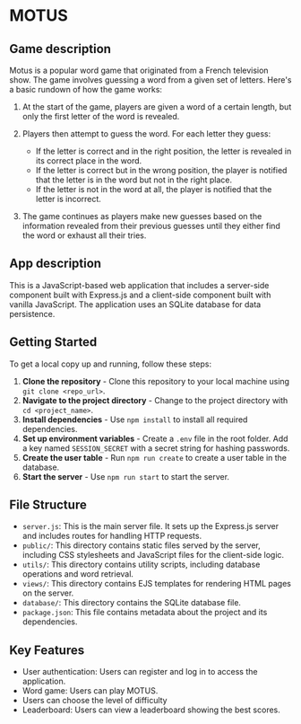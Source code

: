# MOTUS

## Game description

Motus is a popular word game that originated from a French television show. The game involves guessing a word from a given set of letters. Here's a basic rundown of how the game works:

1. At the start of the game, players are given a word of a certain length, but only the first letter of the word is revealed.

2. Players then attempt to guess the word. For each letter they guess:
    - If the letter is correct and in the right position, the letter is revealed in its correct place in the word.
    - If the letter is correct but in the wrong position, the player is notified that the letter is in the word but not in the right place.
    - If the letter is not in the word at all, the player is notified that the letter is incorrect.

3. The game continues as players make new guesses based on the information revealed from their previous guesses until they either find the word or exhaust all their tries.


## App description

This is a JavaScript-based web application that includes a server-side component built with Express.js and a client-side component built with vanilla JavaScript. The application uses an SQLite database for data persistence.

## Getting Started

To get a local copy up and running, follow these steps:

1. **Clone the repository** - Clone this repository to your local machine using `git clone <repo_url>`.
2. **Navigate to the project directory** - Change to the project directory with `cd <project_name>`.
3. **Install dependencies** - Use `npm install` to install all required dependencies.
4. **Set up environment variables** - Create a `.env` file in the root folder. Add a key named `SESSION_SECRET` with a secret string for hashing passwords.
5. **Create the user table** - Run `npm run create` to create a user table in the database.
6. **Start the server** - Use `npm run start` to start the server.

## File Structure

- `server.js`: This is the main server file. It sets up the Express.js server and includes routes for handling HTTP requests.
- `public/`: This directory contains static files served by the server, including CSS stylesheets and JavaScript files for the client-side logic.
- `utils/`: This directory contains utility scripts, including database operations and word retrieval.
- `views/`: This directory contains EJS templates for rendering HTML pages on the server.
- `database/`: This directory contains the SQLite database file.
- `package.json`: This file contains metadata about the project and its dependencies.

## Key Features

- User authentication: Users can register and log in to access the application.
- Word game: Users can play MOTUS.
- Users can choose the level of difficulty
- Leaderboard: Users can view a leaderboard showing the best scores.
